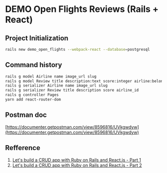 # DEMO Open Flights Reviews (Rails + React)

## Project Initialization

```bash
rails new demo_open_flights --webpack-react --database=postgresql
```

## Command history

```bash
rails g model Airline name image_url slug
rails g model Review title description:text score:integer airline:belongs_to
rails g serializer Airline name image_url slug
rails g serializer Review title description score airline_id
rails g controller Pages
yarn add react-router-dom
```

## Postman doc

[https://documenter.getpostman.com/view/8596816/UVkgwdyw](https://documenter.getpostman.com/view/8596816/UVkgwdyw)

## Refference

1. [Let's build a CRUD app with Ruby on Rails and React.js - Part 1](https://youtu.be/oyjzi837wME)
1. [Let's build a CRUD app with Ruby on Rails and React.js - Part 2](https://www.youtube.com/watch?v=F0xErjOtJAQ)
